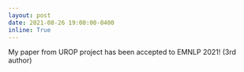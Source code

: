 ```yaml
---
layout: post
date: 2021-08-26 19:00:00-0400
inline: True
---
```


My paper from UROP project has been accepted to EMNLP 2021! (3rd author)